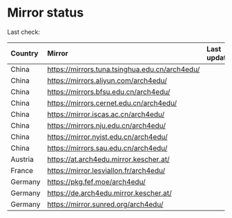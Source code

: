 <script src="./time.js"></script>
# Mirror status
Last check: <script type="text/javascript">localize(1733260934.176698);</script>

|Country|Mirror|Last update|
|:------|:-----|:----------|
|China|https://mirrors.tuna.tsinghua.edu.cn/arch4edu/|<script type="text/javascript">localize(1733208544);</script>|
|China|https://mirrors.aliyun.com/arch4edu/|<script type="text/javascript">localize(1733208544);</script>|
|China|https://mirrors.bfsu.edu.cn/arch4edu/|<script type="text/javascript">localize(1733208544);</script>|
|China|https://mirrors.cernet.edu.cn/arch4edu/|<script type="text/javascript">localize(1733208544);</script>|
|China|https://mirror.iscas.ac.cn/arch4edu/|<script type="text/javascript">localize(1733208544);</script>|
|China|https://mirrors.nju.edu.cn/arch4edu/|<script type="text/javascript">localize(1733208544);</script>|
|China|https://mirror.nyist.edu.cn/arch4edu/|<script type="text/javascript">localize(1733208544);</script>|
|China|https://mirrors.sau.edu.cn/arch4edu/|<script type="text/javascript">localize(1731653531);</script>|
|Austria|https://at.arch4edu.mirror.kescher.at/|<script type="text/javascript">localize(1733208544);</script>|
|France|https://mirror.lesviallon.fr/arch4edu/|<script type="text/javascript">localize(1733208544);</script>|
|Germany|https://pkg.fef.moe/arch4edu/|<script type="text/javascript">localize(1733208544);</script>|
|Germany|https://de.arch4edu.mirror.kescher.at/|<script type="text/javascript">localize(1733208544);</script>|
|Germany|https://mirror.sunred.org/arch4edu/|<script type="text/javascript">localize(1733208544);</script>|

<script src="./tablefilter/tablefilter.js"></script>
<script src="./table.js"></script>